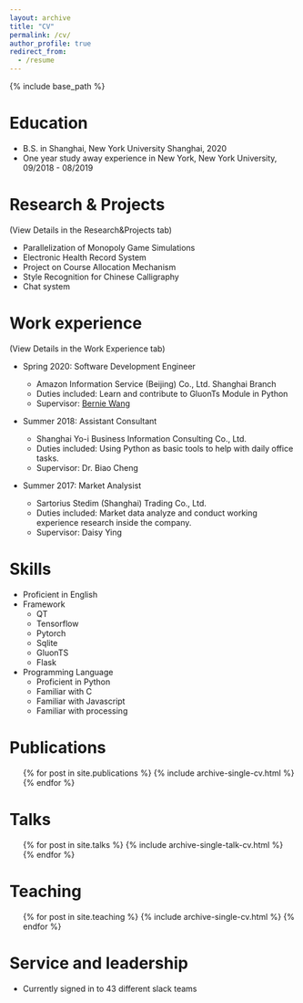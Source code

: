 ```yaml
---
layout: archive
title: "CV"
permalink: /cv/
author_profile: true
redirect_from:
  - /resume
---
```


{% include base_path %}

Education
======
* B.S. in Shanghai, New York University Shanghai, 2020
* One year study away experience in New York, New York University, 09/2018 - 08/2019

Research & Projects
======
(View Details in the Research&Projects tab)
* Parallelization of Monopoly Game Simulations
* Electronic Health Record System
* Project on Course Allocation Mechanism
* Style Recognition for Chinese Calligraphy
* Chat system

Work experience
======
(View Details in the Work Experience tab)
* Spring 2020: Software Development Engineer
  * Amazon Information Service (Beijing) Co., Ltd. Shanghai Branch
  * Duties included: Learn and contribute to GluonTs Module in Python
  * Supervisor: [Bernie Wang](https://www.linkedin.com/in/ywang02) 

* Summer 2018: Assistant Consultant
  * Shanghai Yo-i Business Information Consulting Co., Ltd.
  * Duties included: Using Python as basic tools to help with daily office tasks.
  * Supervisor: Dr. Biao Cheng

* Summer 2017: Market Analysist
  * Sartorius Stedim (Shanghai) Trading Co., Ltd.
  * Duties included: Market data analyze and conduct working experience research inside the company.
  * Supervisor: Daisy Ying

Skills
======
* Proficient in English
* Framework
  * QT
  * Tensorflow
  * Pytorch
  * Sqlite
  * GluonTS
  * Flask
* Programming Language
  * Proficient in Python
  * Familiar with C
  * Familiar with Javascript
  * Familiar with processing

Publications
======
  <ul>{% for post in site.publications %}
    {% include archive-single-cv.html %}
  {% endfor %}</ul>
  
Talks
======
  <ul>{% for post in site.talks %}
    {% include archive-single-talk-cv.html %}
  {% endfor %}</ul>
  
Teaching
======
  <ul>{% for post in site.teaching %}
    {% include archive-single-cv.html %}
  {% endfor %}</ul>
  
Service and leadership
======
* Currently signed in to 43 different slack teams
